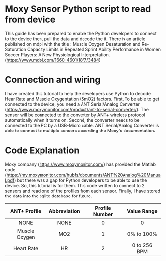 # Moxy Sensor Python script to read from device

This guide has been prepared to enable the Python developers to connect to the device then, pull the data and decode the it.
There is an article published on mdpi with the title : Muscle Oxygen Desaturation and Re-Saturation Capacity Limits in Repeated Sprint Ability Performance in Women Soccer Players: A New Physiological Interpretation. (https://www.mdpi.com/1660-4601/18/7/3484)

# Connection and wiring
I have created this tutorial to help the developers use Python to decode Hear Rate and Muscle Oxygentation (SmO2) factors. First, To be able to get connected to the device, you need a ANT Serial/Analog Converter (https://www.moxymonitor.com/product/ant-to-serial-converter/). The sensor will be connected to the converter by ANT+ wireless protocol automatically when it turns on. Second, the converter needs to be connected to the PC by a USB-Micro cable. ANT Serial/Analog Converter is able to connect to multiple sensors according the Moxy's documentation. 

# Code Explanation
Moxy company (https://www.moxymonitor.com/) has provided the Matlab code (https://my.moxymonitor.com/hubfs/documents/ANT%20Analog%20Manual.pdf) but there was a gap for Python developers to be able to use the device. So, this tutorial is for them. This code written to connect to 2 sensors and read one of the profiles from each sensor. Finally, I have stored the data into the sqlite database for future.

| ANT+ Profile | Abbreviation | Profile Number | Value Range |
| :---: | :---: | :---: | :---: | 
| NONE | NONE | 0 | 0 |
| Muscle Oxygen | MO2 | 1 | 0% to 100% |
| Heart Rate | HR | 2 | 0 to 256 BPM |

